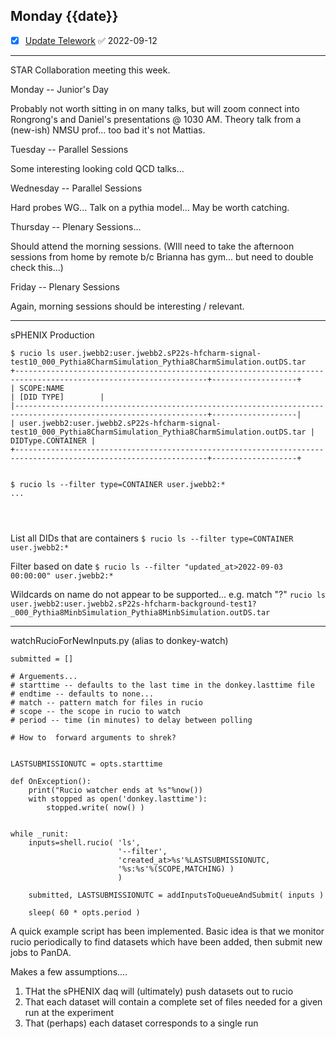 ## Monday {{date}}

- [x] [Update Telework](https://docs.google.com/spreadsheets/d/16AZZBiKL1s6eGgH2KFiJPnD8-TjRsC0HYy4Qdmbr358/edit#gid=0) ✅ 2022-09-12

------------------------

STAR Collaboration meeting this week.  

Monday -- Junior's Day

Probably not worth sitting in on many talks, but will zoom connect into Rongrong's and Daniel's presentations @ 1030 AM.   Theory talk from a (new-ish) NMSU prof... too bad it's not Mattias. 



Tuesday -- Parallel Sessions

Some interesting looking cold QCD talks... 

Wednesday -- Parallel Sessions

Hard probes WG... Talk on a pythia model... May be worth catching.

Thursday -- Plenary Sessions...

Should attend the morning sessions.  (WIll need to take the afternoon sessions from home by remote b/c Brianna has gym... but need to double check this...)

Friday -- Plenary Sessions

Again, morning sessions should be interesting / relevant.

---------------

sPHENIX Production

```
$ rucio ls user.jwebb2:user.jwebb2.sP22s-hfcharm-signal-test10_000_Pythia8CharmSimulation_Pythia8CharmSimulation.outDS.tar
+-----------------------------------------------------------------------------------------------------------------+-------------------+
| SCOPE:NAME                                                                                                      | [DID TYPE]        |
|-----------------------------------------------------------------------------------------------------------------+-------------------|
| user.jwebb2:user.jwebb2.sP22s-hfcharm-signal-test10_000_Pythia8CharmSimulation_Pythia8CharmSimulation.outDS.tar | DIDType.CONTAINER |
+-----------------------------------------------------------------------------------------------------------------+-------------------+


$ rucio ls --filter type=CONTAINER user.jwebb2:*
...



```
```
```


List all DIDs that are containers
`$ rucio ls --filter type=CONTAINER user.jwebb2:*`



Filter based on date
`$ rucio ls --filter "updated_at>2022-09-03 00:00:00" user.jwebb2:*`

Wildcards on name do not appear to be supported... e.g. match "?"
`rucio ls user.jwebb2:user.jwebb2.sP22s-hfcharm-background-test1?_000_Pythia8MinbSimulation_Pythia8MinbSimulation.outDS.tar`


---------------------

watchRucioForNewInputs.py
(alias to donkey-watch)

```
submitted = []

# Arguements...
# starttime -- defaults to the last time in the donkey.lasttime file
# endtime -- defaults to none... 
# match -- pattern match for files in rucio
# scope -- the scope in rucio to watch
# period -- time (in minutes) to delay between polling

# How to  forward arguments to shrek?


LASTSUBMISSIONUTC = opts.starttime

def OnException():
	print("Rucio watcher ends at %s"%now())
	with stopped as open('donkey.lasttime'):
		stopped.write( now() )


while _runit:
    inputs=shell.rucio( 'ls', 
                        '--filter', 
                        'created_at>%s'%LASTSUBMISSIONUTC,
                        '%s:%s'%(SCOPE,MATCHING) )
                        )

	submitted, LASTSUBMISSIONUTC = addInputsToQueueAndSubmit( inputs )

	sleep( 60 * opts.period )

```
		


A quick example script has been implemented.  Basic idea is that we monitor rucio periodically to find datasets which have been added, then submit new jobs to PanDA.

Makes a few assumptions....
1) THat the sPHENIX daq will (ultimately) push datasets out to rucio
2) That each dataset will contain a complete set of files needed for a given run at the experiment
3) That (perhaps) each dataset corresponds to a single run
